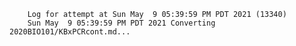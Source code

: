         Log for attempt at Sun May  9 05:39:59 PM PDT 2021 (13340)
        Sun May  9 05:39:59 PM PDT 2021 Converting 2020BIO101/KBxPCRcont.md...
